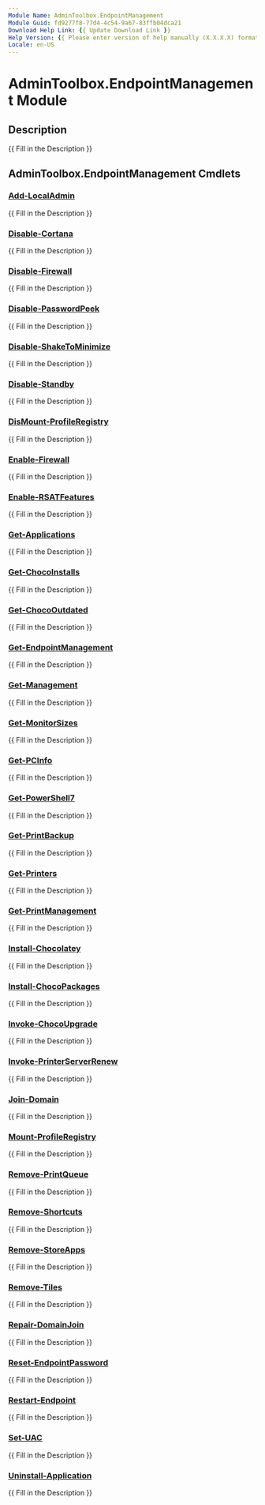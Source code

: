 ```yaml
---
Module Name: AdminToolbox.EndpointManagement
Module Guid: fd9277f8-77d4-4c54-9a67-83ffb04dca21
Download Help Link: {{ Update Download Link }}
Help Version: {{ Please enter version of help manually (X.X.X.X) format }}
Locale: en-US
---
```


# AdminToolbox.EndpointManagement Module
## Description
{{ Fill in the Description }}

## AdminToolbox.EndpointManagement Cmdlets
### [Add-LocalAdmin](Add-LocalAdmin.md)
{{ Fill in the Description }}

### [Disable-Cortana](Disable-Cortana.md)
{{ Fill in the Description }}

### [Disable-Firewall](Disable-Firewall.md)
{{ Fill in the Description }}

### [Disable-PasswordPeek](Disable-PasswordPeek.md)
{{ Fill in the Description }}

### [Disable-ShakeToMinimize](Disable-ShakeToMinimize.md)
{{ Fill in the Description }}

### [Disable-Standby](Disable-Standby.md)
{{ Fill in the Description }}

### [DisMount-ProfileRegistry](DisMount-ProfileRegistry.md)
{{ Fill in the Description }}

### [Enable-Firewall](Enable-Firewall.md)
{{ Fill in the Description }}

### [Enable-RSATFeatures](Enable-RSATFeatures.md)
{{ Fill in the Description }}

### [Get-Applications](Get-Applications.md)
{{ Fill in the Description }}

### [Get-ChocoInstalls](Get-ChocoInstalls.md)
{{ Fill in the Description }}

### [Get-ChocoOutdated](Get-ChocoOutdated.md)
{{ Fill in the Description }}

### [Get-EndpointManagement](Get-EndpointManagement.md)
{{ Fill in the Description }}

### [Get-Management](Get-Management.md)
{{ Fill in the Description }}

### [Get-MonitorSizes](Get-MonitorSizes.md)
{{ Fill in the Description }}

### [Get-PCInfo](Get-PCInfo.md)
{{ Fill in the Description }}

### [Get-PowerShell7](Get-PowerShell7.md)
{{ Fill in the Description }}

### [Get-PrintBackup](Get-PrintBackup.md)
{{ Fill in the Description }}

### [Get-Printers](Get-Printers.md)
{{ Fill in the Description }}

### [Get-PrintManagement](Get-PrintManagement.md)
{{ Fill in the Description }}

### [Install-Chocolatey](Install-Chocolatey.md)
{{ Fill in the Description }}

### [Install-ChocoPackages](Install-ChocoPackages.md)
{{ Fill in the Description }}

### [Invoke-ChocoUpgrade](Invoke-ChocoUpgrade.md)
{{ Fill in the Description }}

### [Invoke-PrinterServerRenew](Invoke-PrinterServerRenew.md)
{{ Fill in the Description }}

### [Join-Domain](Join-Domain.md)
{{ Fill in the Description }}

### [Mount-ProfileRegistry](Mount-ProfileRegistry.md)
{{ Fill in the Description }}

### [Remove-PrintQueue](Remove-PrintQueue.md)
{{ Fill in the Description }}

### [Remove-Shortcuts](Remove-Shortcuts.md)
{{ Fill in the Description }}

### [Remove-StoreApps](Remove-StoreApps.md)
{{ Fill in the Description }}

### [Remove-Tiles](Remove-Tiles.md)
{{ Fill in the Description }}

### [Repair-DomainJoin](Repair-DomainJoin.md)
{{ Fill in the Description }}

### [Reset-EndpointPassword](Reset-EndpointPassword.md)
{{ Fill in the Description }}

### [Restart-Endpoint](Restart-Endpoint.md)
{{ Fill in the Description }}

### [Set-UAC](Set-UAC.md)
{{ Fill in the Description }}

### [Uninstall-Application](Uninstall-Application.md)
{{ Fill in the Description }}

